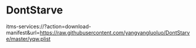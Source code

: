 # DontStarve

itms-services://?action=download-manifest&url=https://raw.githubusercontent.com/yangyangluoluo/DontStarve/master/yqw.plist


